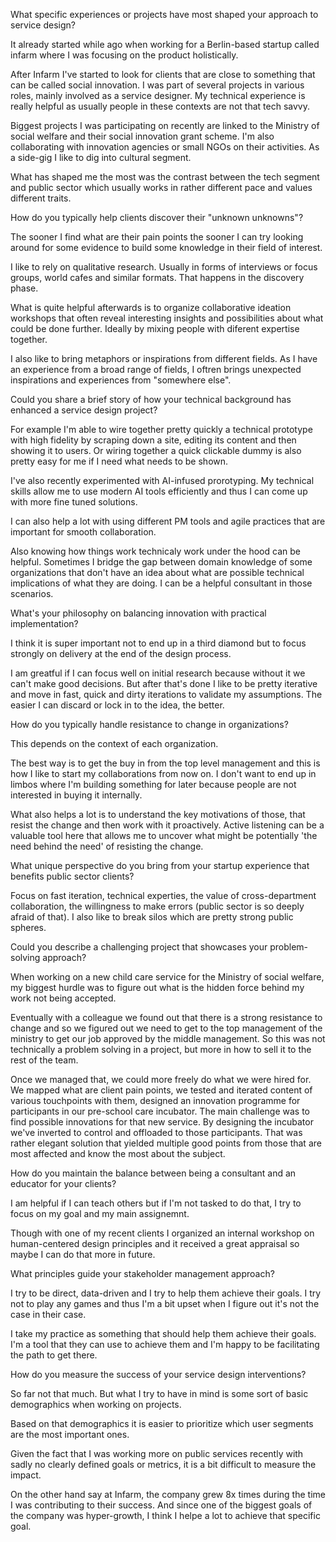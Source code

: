 What specific experiences or projects have most shaped your approach to service design?


It already started while ago when working for a Berlin-based startup called infarm where I was focusing on the product holistically.

After Infarm I've started to look for clients that are close to something that can be called social innovation. I was part of several projects in various roles, mainly involved as a service designer. My technical experience is really helpful as usually people in these contexts are not that tech savvy.

Biggest projects I was participating on recently are linked to the Ministry of social welfare and their social innovation grant scheme. I'm also collaborating with innovation agencies or small NGOs on their activities. As a side-gig I like to dig into cultural segment.

What has shaped me the most was the contrast between the tech segment and public sector which usually works in rather different pace and values different traits.

How do you typically help clients discover their "unknown unknowns"?

The sooner I find what are their pain points the sooner I can try looking around for some evidence to build some knowledge in their field of interest.

I like to rely on qualitative research. Usually in forms of interviews or focus groups, world cafes and similar formats. That happens in the discovery phase.

What is quite helpful afterwards is to organize collaborative ideation workshops that often reveal interesting insights and possibilities about what could be done further. Ideally by mixing people with diferent expertise together.

I also like to bring metaphors or inspirations from different fields. As I have an experience from a broad range of fields, I oftren brings unexpected inspirations and experiences from "somewhere else".

Could you share a brief story of how your technical background has enhanced a service design project?

For example I'm able to wire together pretty quickly a technical prototype with high fidelity by scraping down a site, editing its content and then showing it to users. Or wiring together a quick clickable dummy is also pretty easy for me if I need what needs to be shown.

I've also recently experimented with AI-infused prorotyping. My technical skills allow me to use modern AI tools efficiently and thus I can come up with more fine tuned solutions.

I can also help a lot with using different PM tools and agile practices that are important for smooth collaboration.

Also knowing how things work technicaly work under the hood can be helpful. Sometimes I bridge the gap between domain knowledge of some organizations that don't have an idea about what are possible technical implications of what they are doing. I can be a helpful consultant in those scenarios.

What's your philosophy on balancing innovation with practical implementation?

I think it is super important not to end up in a third diamond but to focus strongly on delivery at the end of the design process.

I am greatful if I can focus well on initial research because without it we can't make good decisions. But after that's done I like to be pretty iterative and move in fast, quick and dirty iterations to validate my assumptions. The easier I can discard or lock in to the idea, the better.


How do you typically handle resistance to change in organizations?

This depends on the context of each organization.

The best way is to get the buy in from the top level management and this is how I like to start my collaborations from now on. I don't want to end up in limbos where I'm building something for later because people are not interested in buying it internally.

What also helps a lot is to understand the key motivations of those, that resist the change and then work with it proactively. Active listening can be a valuable tool here that allows me to uncover what might be potentially 'the need behind the need' of resisting the change.

What unique perspective do you bring from your startup experience that benefits public sector clients?

Focus on fast iteration, technical experties, the value of cross-department collaboration, the willingness to make errors (public sector is so deeply afraid of that). I also like to break silos which are pretty strong public spheres.

Could you describe a challenging project that showcases your problem-solving approach?

When working on a new child care service for the Ministry of social welfare, my biggest hurdle was to figure out what is the hidden force behind my work not being accepted.

Eventually with a colleague we found out that there is a strong resistance to change and so we figured out we need to get to the top management of the ministry to get our job approved by the middle management. So this was not technically a problem solving in a project, but more in how to sell it to the rest of the team.

Once we managed that, we could more freely do what we were hired for. We mapped what are client pain points, we tested and iterated content of various touchpoints with them, designed an innovation programme for participants in our pre-school care incubator. The main challenge was to find possible innovations for that new service. By designing the incubator we've inverted to control and offloaded to those participants. That was rather elegant solution that yielded multiple good points from those that are most affected and know the most about the subject.

How do you maintain the balance between being a consultant and an educator for your clients?

I am helpful if I can teach others but if I'm not tasked to do that, I try to focus on my goal and my main assignemnt.

Though with one of my recent clients I organized an internal workshop on human-centered design principles and it received a great appraisal so maybe I can do that more in future.

What principles guide your stakeholder management approach?

I try to be direct, data-driven and I try to help them achieve their goals. I try not to play any games and thus I'm a bit upset when I figure out it's not the case in their case.

I take my practice as something that should help them achieve their goals. I'm a tool that they can use to achieve them and I'm happy to be facilitating the path to get there.

How do you measure the success of your service design interventions?

So far not that much. But what I try to have in mind is some sort of basic demographics when working on projects.

Based on that demographics it is easier to prioritize which user segments are the most important ones.

Given the fact that I was working more on public services recently with sadly no clearly defined goals or metrics, it is a bit difficult to measure the impact.

On the other hand say at Infarm, the company grew 8x times during the time I was contributing to their success. And since one of the biggest goals of the company was hyper-growth, I think I helpe a lot to achieve that specific goal.
